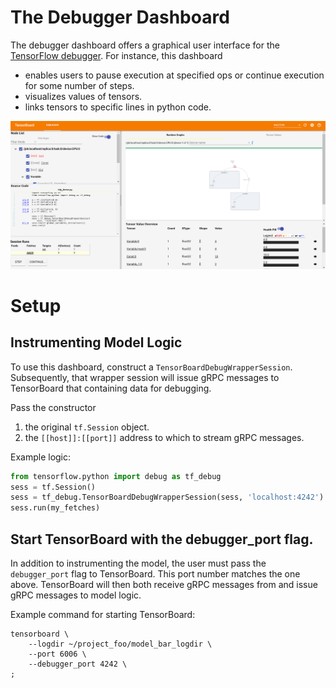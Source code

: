 # The Debugger Dashboard

The debugger dashboard offers a graphical user interface for the [TensorFlow debugger](https://www.tensorflow.org/versions/r1.1/programmers_guide/debugger). For instance, this dashboard

* enables users to pause execution at specified ops or continue execution for some number of steps.
* visualizes values of tensors.
* links tensors to specific lines in python code.

![The Debugger Dashboard](images/debugger_intro.png)

# Setup

## Instrumenting Model Logic

To use this dashboard, construct a `TensorBoardDebugWrapperSession`. Subsequently, that wrapper session will issue gRPC messages to TensorBoard that containing data for debugging.

Pass the constructor

1. the original `tf.Session` object.
2. the `[[host]]:[[port]]` address to which to stream gRPC messages.

Example logic:

```python
from tensorflow.python import debug as tf_debug
sess = tf.Session()
sess = tf_debug.TensorBoardDebugWrapperSession(sess, 'localhost:4242')
sess.run(my_fetches)
```

## Start TensorBoard with the debugger_port flag.

In addition to instrumenting the model, the user must pass the `debugger_port` flag to TensorBoard. This port number matches the one above. TensorBoard will then both receive gRPC messages from and issue gRPC messages to model logic.

Example command for starting TensorBoard:

```
tensorboard \
    --logdir ~/project_foo/model_bar_logdir \
    --port 6006 \
    --debugger_port 4242 \
;
```

